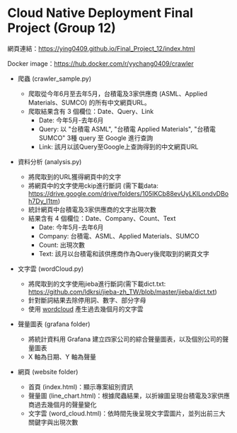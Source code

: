 # Cloud Native Deployment Final Project (Group 12)

網頁連結：https://ying0409.github.io/Final_Project_12/index.html

Docker image：https://hub.docker.com/r/yychang0409/crawler

* 爬蟲 (crawler_sample.py)
  * 爬取從今年6月至去年5月，台積電及3家供應商 (ASML、Applied Materials、SUMCO) 的所有中文網頁URL。
  * 爬取結果含有 3 個欄位：Date、Query、Link
    * Date: 今年5月-去年6月
    * Query: 以 "台積電 ASML", "台積電 Applied Materials", "台積電 SUMCO" 3種 query 至 Google 進行查詢
    * Link: 該月以該Query至Google上查詢得到的中文網頁URL

* 資料分析 (analysis.py)
  * 將爬取到的URL獲得網頁中的文字
  * 將網頁中的文字使用ckip進行斷詞 (需下載data: https://drive.google.com/drive/folders/105IKCb88evUyLKlLondvDBoh7Dy_I1tm)
  * 統計網頁中台積電及3家供應商的文字出現次數
  * 結果含有 4 個欄位：Date、Company、Count、Text
    * Date: 今年5月-去年6月
    * Company: 台積電、ASML、Applied Materials、SUMCO
    * Count: 出現次數
    * Text: 該月以台積電和該供應商作為Query後爬取到的網頁文字

* 文字雲 (wordCloud.py)
  * 將爬取到的文字使用jieba進行斷詞(需下載dict.txt: https://github.com/ldkrsi/jieba-zh_TW/blob/master/jieba/dict.txt)
  * 針對斷詞結果去除停用詞、數字、部分字母
  * 使用 [wordcloud](https://amueller.github.io/word_cloud/) 產生過去幾個月的文字雲


* 聲量圖表 (grafana folder)
  * 將統計資料用 Grafana 建立四家公司的綜合聲量圖表，以及個別公司的聲量圖表
  * X 軸為日期、Y 軸為聲量

* 網頁 (website folder)
  * 首頁 (index.html)：顯示專案組別資訊
  * 聲量圖 (line_chart.html)：根據爬蟲結果，以折線圖呈現台積電及3家供應商過去幾個月的聲量變化
  * 文字雲 (word_cloud.html)：依時間先後呈現文字雲圖片，並列出前三大關鍵字與出現次數
